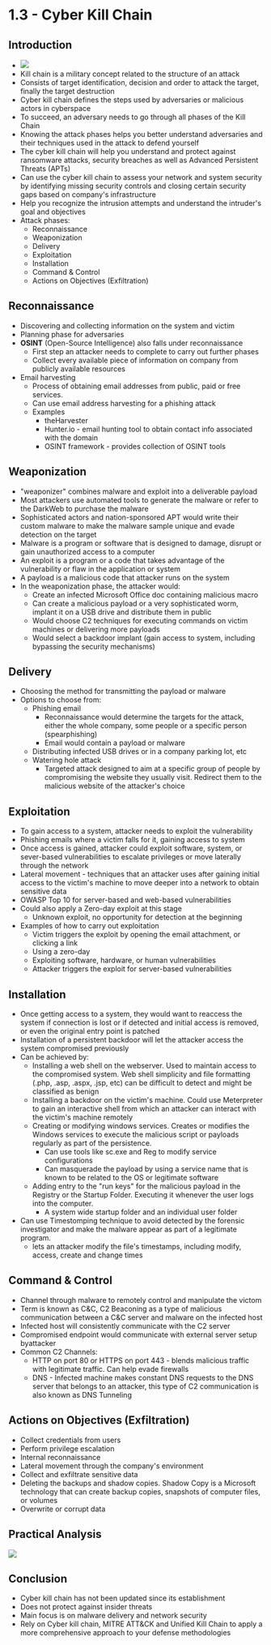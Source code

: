 # 1.3 - Cyber Kill Chain
## Introduction
- ![](assets/Pasted%20image%2020241006141033.png)
- Kill chain is a military concept related to the structure of an attack
- Consists of target identification, decision and order to attack the target, finally the target destruction
- Cyber kill chain defines the steps used by adversaries or malicious actors in cyberspace
- To succeed, an adversary needs to go through all phases of the Kill Chain
- Knowing the attack phases helps you better understand adversaries and their techniques used in the attack to defend yourself
- The cyber kill chain will help you understand and protect against ransomware attacks, security breaches as well as Advanced Persistent Threats (APTs)
- Can use the cyber kill chain to assess your network and system security by identifying missing security controls and closing certain security gaps based on company's infrastructure
- Help you recognize the intrusion attempts and understand the intruder's goal and objectives
- Attack phases:
	- Reconnaissance
	- Weaponization
	- Delivery
	- Exploitation
	- Installation
	- Command & Control
	- Actions on Objectives (Exfiltration)
## Reconnaissance
- Discovering and collecting information on the system and victim
- Planning phase for adversaries
- **OSINT** (Open-Source Intelligence) also falls under reconnaissance
	- First step an attacker needs to complete to carry out further phases
	- Collect every available piece of information on company from publicly available resources
- Email harvesting
	- Process of obtaining email addresses from public, paid or free services.
	- Can use email address harvesting for a phishing attack
	- Examples
		- theHarvester
		- Hunter.io - email hunting tool to obtain contact info associated with the domain
		- OSINT framework - provides collection of OSINT tools
## Weaponization
- "weaponizer" combines malware and exploit into a deliverable payload
- Most attackers use automated tools to generate the malware or refer to the DarkWeb to purchase the malware
- Sophisticated actors and nation-sponsored APT would write their custom malware to make the malware sample unique and evade detection on the target
- Malware is a program or software that is designed to damage, disrupt or gain unauthorized access to a computer
- An exploit is a program or a code that takes advantage of the vulnerability or flaw in the application or system
- A payload is a malicious code that attacker runs on the system
- In the weaponization phase, the attacker would:
	- Create an infected Microsoft Office doc containing malicious macro
	- Can create a malicious payload or a very sophisticated worm, implant it on a USB drive and distribute them in public
	- Would choose C2 techniques for executing commands on victim machines or delivering more payloads
	- Would select a backdoor implant (gain access to system, including bypassing the security mechanisms)
## Delivery
- Choosing the method for transmitting the payload or malware
- Options to choose from:
	- Phishing email
		- Reconnaissance would determine the targets for the attack, either the whole company, some people or a specific person (spearphishing)
		- Email would contain a payload or malware
	- Distributing infected USB drives or in a company parking lot, etc
	- Watering hole attack
		- Targeted attack designed to aim at a specific group of people by compromising the website they usually visit. Redirect them to the malicious website of the attacker's choice
## Exploitation
- To gain access to a system, attacker needs to exploit the vulnerability
- Phishing emails where a victim falls for it, gaining access to system
- Once access is gained, attacker could exploit software, system, or sever-based vulnerabilities to escalate privileges or move laterally through the network
- Lateral movement - techniques that an attacker uses after gaining initial access to the victim's machine to move deeper into a network to obtain sensitive data
- OWASP Top 10 for server-based and web-based vulnerabilities
- Could also apply a Zero-day exploit at this stage
	- Unknown exploit, no opportunity for detection at the beginning
- Examples of how to carry out exploitation
	- Victim triggers the exploit by opening the email attachment, or clicking a link
	- Using a zero-day
	- Exploiting software, hardware, or human vulnerabilities
	- Attacker triggers the exploit for server-based vulnerabilities
## Installation
- Once getting access to a system, they would want to reaccess the system if connection is lost or if detected and initial access is removed, or even the original entry point is patched
- Installation of a persistent backdoor will let the attacker access the system compromised previously
- Can be achieved by:
	- Installing a web shell on the webserver. Used to maintain access to the compromised system. Web shell simplicity and file formatting  (.php, .asp, .aspx, .jsp, etc) can be difficult to detect and might be classified as benign
	- Installing a backdoor on the victim's machine. Could use Meterpreter to gain an interactive shell from which an attacker can interact with the victim's machine remotely
	- Creating or modifying windows services. Creates or modifies the Windows services to execute the malicious script or payloads regularly as part of the persistence.
		- Can use tools like sc.exe and Reg to modify service configurations
		- Can masquerade the payload by using a service name that is known to be related to the OS or legitimate software
	- Adding entry to the "run keys" for the malicious payload in the Registry or the Startup Folder. Executing it whenever the user logs into the computer.
		- A system wide startup folder and an individual user folder
- Can use Timestomping technique to avoid detected by the forensic investigator and make the malware appear as part of a legitimate program.
	- lets an attacker modify the file's timestamps, including modify, access, create and change times
## Command & Control
- Channel through malware to remotely control and manipulate the victom
- Term is known as C&C, C2 Beaconing as a type of malicious communication between a C&C server and malware on the infected host
- Infected host will consistently communicate with the C2 server
- Compromised endpoint would communicate with external server setup byattacker
- Common C2 Channels:
	- HTTP on port 80 or HTTPS on port 443 - blends malicious traffic with legitimate traffic. Can help evade firewalls
	- DNS - Infected machine makes constant DNS requests to the DNS server that belongs to an attacker, this type of C2 communication is also known as DNS Tunneling
## Actions on Objectives (Exfiltration)
- Collect credentials from users
- Perform privilege escalation
- Internal reconnaissance
- Lateral movement through the company's environment
- Collect and exfiltrate sensitive data
- Deleting the backups and shadow copies. Shadow Copy is a Microsoft technology that can create backup copies, snapshots of computer files, or volumes
- Overwrite or corrupt data
## Practical Analysis
![](assets/Pasted%20image%2020241006151002.png)
## Conclusion
- Cyber kill chain has not been updated since its establishment
- Does not protect against insider threats
- Main focus is on malware delivery and network security
- Rely on Cyber kill chain, MITRE ATT&CK and Unified Kill Chain to apply a more comprehensive approach to your defense methodologies